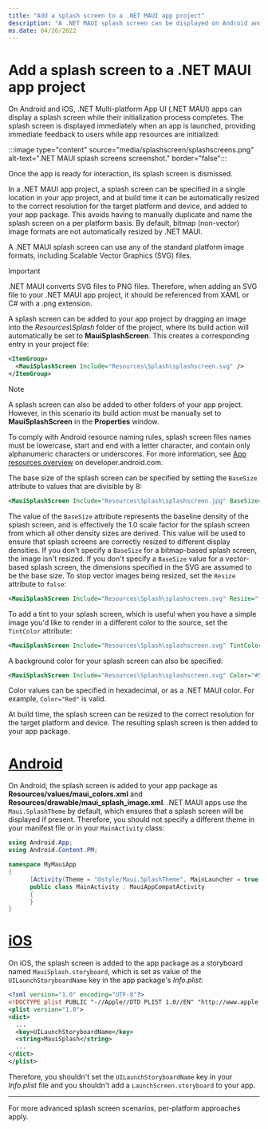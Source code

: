 ```yaml
---
title: "Add a splash screen to a .NET MAUI app project"
description: "A .NET MAUI splash screen can be displayed on Android and iOS when an app is launched, while the app's initialization process completes."
ms.date: 04/26/2022
---
```


# Add a splash screen to a .NET MAUI app project

On Android and iOS, .NET Multi-platform App UI (.NET MAUI) apps can display a splash screen while their initialization process completes. The splash screen is displayed immediately when an app is launched, providing immediate feedback to users while app resources are initialized:

:::image type="content" source="media/splashscreen/splashscreens.png" alt-text=".NET MAUI splash screens screenshot." border="false":::

Once the app is ready for interaction, its splash screen is dismissed.

In a .NET MAUI app project, a splash screen can be specified in a single location in your app project, and at build time it can be automatically resized to the correct resolution for the target platform and device, and added to your app package. This avoids having to manually duplicate and name the splash screen on a per platform basis. By default, bitmap (non-vector) image formats are not automatically resized by .NET MAUI.

A .NET MAUI splash screen can use any of the standard platform image formats, including Scalable Vector Graphics (SVG) files.

> [!IMPORTANT]
> .NET MAUI converts SVG files to PNG files. Therefore, when adding an SVG file to your .NET MAUI app project, it should be referenced from XAML or C# with a .png extension.

A splash screen can be added to your app project by dragging an image into the *Resources\Splash* folder of the project, where its build action will automatically be set to **MauiSplashScreen**. This creates a corresponding entry in your project file:

```xml
<ItemGroup>
  <MauiSplashScreen Include="Resources\Splash\splashscreen.svg" />
</ItemGroup>
```

> [!NOTE]
> A splash screen can also be added to other folders of your app project. However, in this scenario its build action must be manually set to **MauiSplashScreen** in the **Properties** window.

To comply with Android resource naming rules, splash screen files names must be lowercase, start and end with a letter character, and contain only alphanumeric characters or underscores. For more information, see [App resources overview](https://developer.android.com/guide/topics/resources/providing-resources) on developer.android.com.

The base size of the splash screen can be specified by setting the `BaseSize` attribute to values that are divisible by 8:

```xml
<MauiSplashScreen Include="Resources\Splash\splashscreen.jpg" BaseSize="128,128" />
```

The value of the `BaseSize` attribute represents the baseline density of the splash screen, and is effectively the 1.0 scale factor for the splash screen from which all other density sizes are derived. This value will be used to ensure that splash screens are correctly resized to different display densities. If you don't specify a `BaseSize` for a bitmap-based splash screen, the image isn't resized. If you don't specify a `BaseSize` value for a vector-based splash screen, the dimensions specified in the SVG are assumed to be the base size. To stop vector images being resized, set the `Resize` attribute to `false`:

```xml
<MauiSplashScreen Include="Resources\Splash\splashscreen.svg" Resize="false" />
```

To add a tint to your splash screen, which is useful when you have a simple image you'd like to render in a different color to the source, set the `TintColor` attribute:

```xml
<MauiSplashScreen Include="Resources\Splash\splashscreen.svg" TintColor="#66B3FF" />
```

A background color for your splash screen can also be specified:

```xml
<MauiSplashScreen Include="Resources\Splash\splashscreen.svg" Color="#512BD4" />
```

<!-- Valid color values are actually derived from the SKColor struct, rather than Microsoft.Maui.Graphics.Colors. This may change. -->
Color values can be specified in hexadecimal, or as a .NET MAUI color. For example, `Color="Red"` is valid.

At build time, the splash screen can be resized to the correct resolution for the target platform and device. The resulting splash screen is then added to your app package.

<!-- markdownlint-disable MD025 -->

# [Android](#tab/android)

On Android, the splash screen is added to your app package as **Resources/values/maui_colors.xml** and **Resources/drawable/maui_splash_image.xml**. .NET MAUI apps use the `Maui.SplashTheme` by default, which ensures that a splash screen will be displayed if present. Therefore, you should not specify a different theme in your manifest file or in your `MainActivity` class:

<!-- Todo: P11 templates have implicit usings, so no need to include a using directive for Microsoft.Maui -->
```csharp
using Android.App;
using Android.Content.PM;

namespace MyMauiApp
{
      [Activity(Theme = "@style/Maui.SplashTheme", MainLauncher = true, ConfigurationChanges = ConfigChanges.ScreenSize | ConfigChanges.Orientation | ConfigChanges.UiMode | ConfigChanges.ScreenLayout | ConfigChanges.SmallestScreenSize)]
      public class MainActivity : MauiAppCompatActivity
      {
      }
}
```

# [iOS](#tab/ios)

On iOS, the splash screen is added to the app package as a storyboard named `MauiSplash.storyboard`, which is set as value of the `UILaunchStoryboardName` key in the app package's *Info.plist*:

```xml
<?xml version="1.0" encoding="UTF-8"?>
<!DOCTYPE plist PUBLIC "-//Apple//DTD PLIST 1.0//EN" "http://www.apple.com/DTDs/PropertyList-1.0.dtd">
<plist version="1.0">
<dict>
  ...
  <key>UILaunchStoryboardName</key>
  <string>MauiSplash</string>
  ...
</dict>
</plist>
```

Therefore, you shouldn't set the `UILaunchStoryboardName` key in your *Info.plist* file and you shouldn't add a `LaunchScreen.storyboard` to your app.

---

For more advanced splash screen scenarios, per-platform approaches apply.
